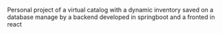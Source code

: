 Personal project of a virtual catalog with a dynamic inventory saved on a database manage by a backend developed in springboot and a fronted in react
